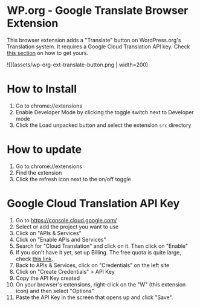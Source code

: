 WP.org - Google Translate Browser Extension
===

This browser extension adds a "Translate" button on WordPress.org's Translation system.
It requires a Google Cloud Translation API key. Check [this section](#google-cloud-translation-api-key) on how to get yours.

![](assets/wp-org-ext-translate-button.png | width=200)

# How to Install

1. Go to chrome://extensions
1. Enable Developer Mode by clicking the toggle switch next to Developer mode
1. Click the Load unpacked button and select the extension `src` directory

# How to update

1. Go to chrome://extensions
1. Find the extension
1. Click the refresh icon next to the on/off toggle

# Google Cloud Translation API Key

1. Go to https://console.cloud.google.com/
1. Select or add the project you want to use
1. Click on "APIs & Services"
1. Click on "Enable APIs and Services"
1. Search for "Cloud Translation" and click on it. Then click on "Enable"
1. If you don't have it yet, set up Billing. The free quota is quite large, check [this link](https://cloud.google.com/translate/?hl=en#pricing).
1. Back to APIs & Services, click on "Credentials" on the left site
1. Click on "Create Credentials" > API Key
1. Copy the API Key created
1. On your browser's extensions, right-click on the "W" (this extension icon) and then select "Options"
1. Paste the API Key in the screen that opens up and click "Save".